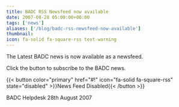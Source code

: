 ```yaml
---
title: BADC RSS Newsfeed now available
date: 2007-08-28 05:00:00+00:00
tags: ['news']
aliases: ['/blog/badc-rss-newsfeed-now-available']
thumbnail: 
icon: fa-solid fa-square-rss text-warning
---
```


The Latest BADC news is now available as a newsfeed.

Click the button to subscribe to the BADC news.

{{< button color="primary" href="#!" icon="fa-solid fa-square-rss" state="disabled" >}}News Feed Disabled{{< /button >}}

BADC Helpdesk
28th August 2007
